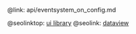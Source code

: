 @link: api/eventsystem_on_config.md

@seolinktop: [ui library](https://webix.com)
@seolink: [dataview](https://webix.com/widget/dataview/)